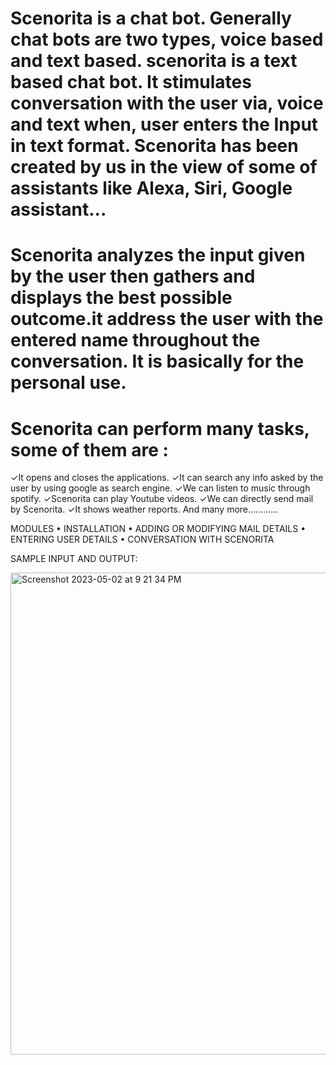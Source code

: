 # Scenorita is a chat bot. Generally chat bots are two types, voice based and text based. scenorita is a text based chat bot. It stimulates conversation with the user via, voice and text when, user enters the Input in text format. Scenorita has been created by us in the view of some of assistants like Alexa, Siri, Google assistant...
# Scenorita analyzes the input given by the user then gathers and displays the best possible outcome.it address the user with the entered name throughout the conversation. It is basically for the personal use.

# Scenorita can perform many tasks, some of them are :
✓It opens and closes the applications.
✓It can search any info asked by the user by using
google as search engine.
✓We can listen to music through spotify. ✓Scenorita can play Youtube videos. ✓We can directly send mail by Scenorita. ✓It shows weather reports.
And many more............

MODULES
• INSTALLATION
• ADDING OR MODIFYING MAIL
DETAILS
• ENTERING USER DETAILS
• CONVERSATION WITH SCENORITA

SAMPLE INPUT AND OUTPUT:

<img width="771" alt="Screenshot 2023-05-02 at 9 21 34 PM" src="https://user-images.githubusercontent.com/132332081/235721157-07ea771f-043d-488d-9c21-e1b3e3672bbd.png">
